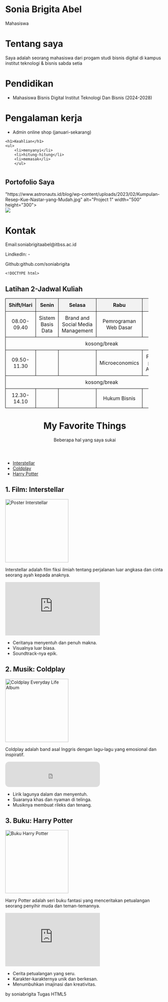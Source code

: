 <!DOCTYPE html>
<html lang="id">
<head>
    <meta charset="UTF-8">
    <meta name="viewport" content="width=device-width, initial-scale=1.0">
    <title>Latihan</title>
</head>
<body>
    <h1>Sonia Brigita Abel </h1>
<P>Mahasiswa </P>

</head>
<body>
      <h1>Tentang saya</h1>
      <p>Saya adalah seorang mahasiswa dari progam studi bisnis digital di kampus institut teknologi & bisnis sabda setia</p>
<head>
<body>
    <h1>Pendidikan</h1>
    <ul>
        <li>Mahasiswa Bisnis Digital Institut Teknologi Dan Bisnis (2024-2028)</li>
        </ul>


</body>
</head>
<h1>Pengalaman kerja</h1>
<ul>
    <li>Admin online shop (januari-sekarang)</li>
    </ul>

    <h1>Keahlian</h1>
    <ul>
        <li>menyanyi</li>
        <li>hitung-hitung</li>
        <li>memasak</li>
        </ul>

<h1></h1>
   <section id="portofolio">
        <h2>Portofolio Saya</h2>"https://www.astronauts.id/blog/wp-content/uploads/2023/02/Kumpulan-Resep-Kue-Nastar-yang-Mudah.jpg" alt="Project 1" width="500" height="300">
    </section>
        <img src=
<head>
<body>
    <h1>Kontak</h1>
    <p>Email:soniabrigitaabel@itbss.ac.id</p>
    <p>Lindkedln: - </p>
    <p>Github:github.com/soniabrigita</p>
    

    <!DOCTYPE html>
<html lang="id">
<head>
    <meta charset="UTF-8">
    <meta name="viewport" content="width=device-width, initial-scale=1.0">
    <title>Jadwal Kuliah</title>
    <style>
        table {
            width: 90%;
            border-collapse: collapse;
        }
        th, td {
            border: 1px solid black;
            padding: 10px;
            text-align: center;
        }
        th {
            background-color: #f2f2f2;
        }
    </style>
</head>
<body>
    <h2> Latihan 2-Jadwal Kuliah</h2>
    <table>
        <tr>
            <th>Shift/Hari</th>
            <th>Senin</th>
            <th>Selasa</th>
            <th>Rabu</th>
            <th>Kamis</th>
            <th>Jumat</th>
        </tr>
        <tr>
            <td>08.00-09.40</td>
            <td>Sistem Basis Data</td>
            <td>Brand and Social Media Management</td>
            <td>Pemrograman Web Dasar</td>
            <td></td>
            <td>Statistika Bisnis</td>
        </tr>
        <tr>
            <td colspan="6">kosong/break</td>
        </tr>
        <tr>
            <td>09.50-11.30</td>
            <td></td>
            <td></td>
            <td>Microeconomics</td>
            <td>Prinsip-prinsip Akuntasi</td>
            <td></td>
        </tr>
        <tr>
            <td colspan="6">kosong/break</td>
        </tr>
        <tr>
            <td>12.30-14.10</td>
            <td></td>
            <td></td>
            <td>Hukum Bisnis</td>
            <td></td>
            <td></td>
        </tr>
    </table>
</body>
</html>

<!DOCTYPE html>
<html lang="id">
<head>
  <meta charset="UTF-8">
  <meta name="viewport" content="width=device-width, initial-scale=1.0">
  <title>My Favorite Things</title>
  <link rel="stylesheet" href="style.css">
</head>
<body>

  <header>
    <h1>My Favorite Things</h1>
    <p>Beberapa hal yang saya sukai</p>
  </header>

  <nav>
    <ul>
      <li><a href="#interstellar">Interstellar</a></li>
      <li><a href="#coldplay">Coldplay</a></li>
      <li><a href="#harrypotter">Harry Potter</a></li>
    </ul>
  </nav>

  <section id="interstellar">
    <h2>1. Film: Interstellar</h2>
    <img src="https://upload.wikimedia.org/wikipedia/en/b/bc/Interstellar_film_poster.jpg" alt="Poster Interstellar" width="200">
    <p>Interstellar adalah film fiksi ilmiah tentang perjalanan luar angkasa dan cinta seorang ayah kepada anaknya.</p>
    <iframe width="300" height="169" src="https://www.youtube.com/embed/zSWdZVtXT7E" title="Interstellar Trailer" frameborder="0" allowfullscreen></iframe>
    <ul>
      <li>Ceritanya menyentuh dan penuh makna.</li>
      <li>Visualnya luar biasa.</li>
      <li>Soundtrack-nya epik.</li>
    </ul>
  </section>

  <section id="coldplay">
    <h2>2. Musik: Coldplay</h2>
    <img src="https://upload.wikimedia.org/wikipedia/en/2/2e/Coldplay_-_Everyday_Life.png" alt="Coldplay Everyday Life Album" width="200">
    <p>Coldplay adalah band asal Inggris dengan lagu-lagu yang emosional dan inspiratif.</p>
    <iframe style="border-radius:12px" src="https://open.spotify.com/embed/track/3AJwUDP919kvQ9QcozQPxg?utm_source=generator" width="300" height="80" frameborder="0" allowfullscreen=""></iframe>
    <ul>
      <li>Lirik lagunya dalam dan menyentuh.</li>
      <li>Suaranya khas dan nyaman di telinga.</li>
      <li>Musiknya membuat rileks dan tenang.</li>
    </ul>
  </section>

  <section id="harrypotter">
    <h2>3. Buku: Harry Potter</h2>
    <img src="https://upload.wikimedia.org/wikipedia/id/2/2f/Harry_Potter_and_the_Sorcerer%27s_Stone.jpg" alt="Buku Harry Potter" width="200">
    <p>Harry Potter adalah seri buku fantasi yang menceritakan petualangan seorang penyihir muda dan teman-temannya.</p>
    <iframe width="300" height="169" src="https://www.youtube.com/embed/VyHV0BRtdxo" title="Harry Potter Trailer" frameborder="0" allowfullscreen></iframe>
    <ul>
      <li>Cerita petualangan yang seru.</li>
      <li>Karakter-karakternya unik dan berkesan.</li>
      <li>Menumbuhkan imajinasi dan kreativitas.</li>
    </ul>
  </section>

  <footer>
    <p> by soniabrigita Tugas HTML5</p>
  </footer>

</body>
</html>
    
